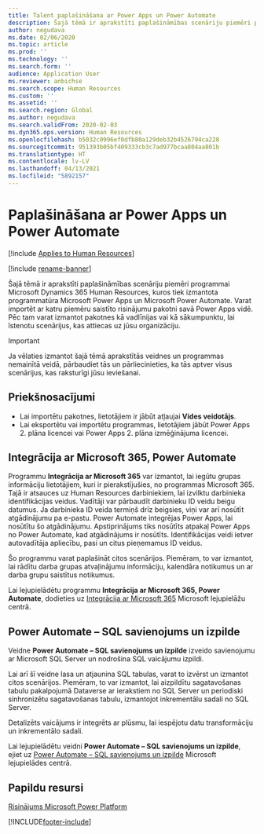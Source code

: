```yaml
---
title: Talent paplašināšana ar Power Apps un Power Automate
description: Šajā tēmā ir aprakstīti paplašināmības scenāriju piemēri programmai Microsoft Dynamics 365 Human Resources, kuros tiek izmantota programmatūra Microsoft Power Apps un Microsoft Power Automate.
author: negudava
ms.date: 02/06/2020
ms.topic: article
ms.prod: ''
ms.technology: ''
ms.search.form: ''
audience: Application User
ms.reviewer: anbichse
ms.search.scope: Human Resources
ms.custom: ''
ms.assetid: ''
ms.search.region: Global
ms.author: negudava
ms.search.validFrom: 2020-02-03
ms.dyn365.ops.version: Human Resources
ms.openlocfilehash: b5032c0996ef0dfb80a129deb32b4526794ca228
ms.sourcegitcommit: 951393b05bf409333cb3c7ad977bcaa804aa801b
ms.translationtype: HT
ms.contentlocale: lv-LV
ms.lasthandoff: 04/13/2021
ms.locfileid: "5892157"
---
```

# <a name="extend-with-power-apps-and-power-automate"></a>Paplašināšana ar Power Apps un Power Automate

[!include [Applies to Human Resources](../includes/applies-to-hr.md)]

[!include [rename-banner](~/includes/cc-data-platform-banner.md)]

Šajā tēmā ir aprakstīti paplašināmības scenāriju piemēri programmai Microsoft Dynamics 365 Human Resources, kuros tiek izmantota programmatūra Microsoft Power Apps un Microsoft Power Automate. Varat importēt ar katru piemēru saistīto risinājumu pakotni savā Power Apps vidē. Pēc tam varat izmantot pakotnes kā vadlīnijas vai kā sākumpunktu, lai īstenotu scenārijus, kas attiecas uz jūsu organizāciju.

> [!IMPORTANT]
> Ja vēlaties izmantot šajā tēmā aprakstītās veidnes un programmas nemainītā veidā, pārbaudiet tās un pārliecinieties, ka tās aptver visus scenārijus, kas raksturīgi jūsu ieviešanai.

## <a name="prerequisites"></a>Priekšnosacījumi

- Lai importētu pakotnes, lietotājiem ir jābūt atļaujai **Vides veidotājs**.
- Lai eksportētu vai importētu programmas, lietotājiem jābūt Power Apps 2. plāna licencei vai Power Apps 2. plāna izmēģinājuma licencei.

## <a name="integration-with-microsoft-365-power-automate"></a>Integrācija ar Microsoft 365, Power Automate

Programmu **Integrācija ar Microsoft 365** var izmantot, lai iegūtu grupas informāciju lietotājiem, kuri ir pierakstījušies, no programmas Microsoft 365. Tajā ir atsauces uz Human Resources darbiniekiem, lai izvilktu darbinieka identifikācijas veidus. Vadītāji var pārbaudīt darbinieku ID veidu beigu datumus. Ja darbinieka ID veida termiņš drīz beigsies, viņi var arī nosūtīt atgādinājumu pa e-pastu. Power Automate integrējas Power Apps, lai nosūtītu šo atgādinājumu. Apstiprinājums tiks nosūtīts atpakaļ Power Apps no Power Automate, kad atgādinājums ir nosūtīts. Identifikācijas veidi ietver autovadītāja apliecību, pasi un citus pieņemamus ID veidus.

Šo programmu varat paplašināt citos scenārijos. Piemēram, to var izmantot, lai rādītu darba grupas atvaļinājumu informāciju, kalendāra notikumus un ar darba grupu saistītus notikumus.

Lai lejupielādētu programmu **Integrācija ar Microsoft 365, Power Automate**, dodieties uz [Integrācija ar Microsoft 365](https://go.microsoft.com/fwlink/?linkid=2081787) Microsoft lejupielāžu centrā.

## <a name="power-automate--sql-connect-and-execute"></a>Power Automate – SQL savienojums un izpilde

Veidne **Power Automate – SQL savienojums un izpilde** izveido savienojumu ar Microsoft SQL Server un nodrošina SQL vaicājumu izpildi.

Lai arī šī veidne lasa un atjaunina SQL tabulas, varat to izvērst un izmantot citos scenārijos. Piemēram, to var izmantot, lai aizpildītu sagatavošanas tabulu pakalpojumā Dataverse ar ierakstiem no SQL Server un periodiski sinhronizētu sagatavošanas tabulu, izmantojot inkrementālu sadali no SQL Server.

Detalizēts vaicājums ir integrēts ar plūsmu, lai iespējotu datu transformāciju un inkrementālo sadali.

Lai lejupielādētu veidni **Power Automate – SQL savienojums un izpilde**, ejiet uz [Power Automate – SQL savienojums un izpilde](https://go.microsoft.com/fwlink/?linkid=2081789) Microsoft lejupielādes centrā.

## <a name="additional-resources"></a>Papildu resursi

[Risinājums Microsoft Power Platform](/power-platform/admin/admin-documentation)</br>

[!INCLUDE[footer-include](../includes/footer-banner.md)]